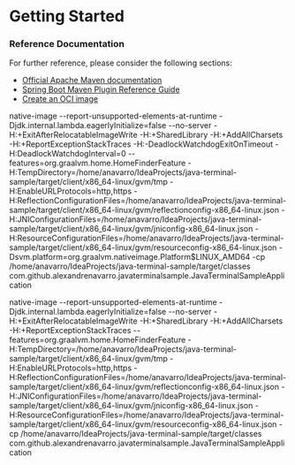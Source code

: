 # Getting Started

### Reference Documentation
For further reference, please consider the following sections:

* [Official Apache Maven documentation](https://maven.apache.org/guides/index.html)
* [Spring Boot Maven Plugin Reference Guide](https://docs.spring.io/spring-boot/docs/2.3.0.RELEASE/maven-plugin/reference/html/)
* [Create an OCI image](https://docs.spring.io/spring-boot/docs/2.3.0.RELEASE/maven-plugin/reference/html/#build-image)



native-image --report-unsupported-elements-at-runtime -Djdk.internal.lambda.eagerlyInitialize=false --no-server -H:+ExitAfterRelocatableImageWrite -H:+SharedLibrary -H:+AddAllCharsets -H:+ReportExceptionStackTraces -H:-DeadlockWatchdogExitOnTimeout -H:DeadlockWatchdogInterval=0 --features=org.graalvm.home.HomeFinderFeature -H:TempDirectory=/home/anavarro/IdeaProjects/java-terminal-sample/target/client/x86_64-linux/gvm/tmp -H:EnableURLProtocols=http,https -H:ReflectionConfigurationFiles=/home/anavarro/IdeaProjects/java-terminal-sample/target/client/x86_64-linux/gvm/reflectionconfig-x86_64-linux.json -H:JNIConfigurationFiles=/home/anavarro/IdeaProjects/java-terminal-sample/target/client/x86_64-linux/gvm/jniconfig-x86_64-linux.json -H:ResourceConfigurationFiles=/home/anavarro/IdeaProjects/java-terminal-sample/target/client/x86_64-linux/gvm/resourceconfig-x86_64-linux.json -Dsvm.platform=org.graalvm.nativeimage.Platform$LINUX_AMD64 -cp /home/anavarro/IdeaProjects/java-terminal-sample/target/classes com.github.alexandrenavarro.javaterminalsample.JavaTerminalSampleApplication

native-image --report-unsupported-elements-at-runtime -Djdk.internal.lambda.eagerlyInitialize=false --no-server -H:+ExitAfterRelocatableImageWrite -H:+SharedLibrary -H:+AddAllCharsets -H:+ReportExceptionStackTraces --features=org.graalvm.home.HomeFinderFeature -H:TempDirectory=/home/anavarro/IdeaProjects/java-terminal-sample/target/client/x86_64-linux/gvm/tmp -H:EnableURLProtocols=http,https -H:ReflectionConfigurationFiles=/home/anavarro/IdeaProjects/java-terminal-sample/target/client/x86_64-linux/gvm/reflectionconfig-x86_64-linux.json -H:JNIConfigurationFiles=/home/anavarro/IdeaProjects/java-terminal-sample/target/client/x86_64-linux/gvm/jniconfig-x86_64-linux.json -H:ResourceConfigurationFiles=/home/anavarro/IdeaProjects/java-terminal-sample/target/client/x86_64-linux/gvm/resourceconfig-x86_64-linux.json -cp /home/anavarro/IdeaProjects/java-terminal-sample/target/classes com.github.alexandrenavarro.javaterminalsample.JavaTerminalSampleApplication
